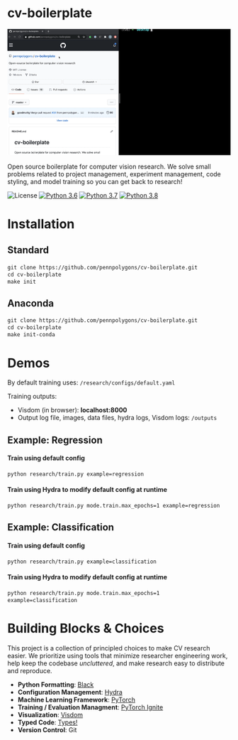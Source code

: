 # cv-boilerplate

![](docs/CVB.gif)

Open source boilerplate for computer vision research. We solve small problems related to project management, experiment management, code styling, and model training so you can get back to research!


![License](https://img.shields.io/github/license/pennpolygons/cv-boilerplate)
[![Python 3.6](https://img.shields.io/badge/python-3.6-blue.svg)](https://www.python.org/downloads/release/python-360/)
[![Python 3.7](https://img.shields.io/badge/python-3.7-blue.svg)](https://www.python.org/downloads/release/python-360/)
[![Python 3.8](https://img.shields.io/badge/python-3.8-blue.svg)](https://www.python.org/downloads/release/python-360/)


# Installation

## Standard

```
git clone https://github.com/pennpolygons/cv-boilerplate.git
cd cv-boilerplate
make init
```

## Anaconda

```
git clone https://github.com/pennpolygons/cv-boilerplate.git
cd cv-boilerplate
make init-conda
```

# Demos

By default training uses: `/research/configs/default.yaml`

Training outputs:
- Visdom (in browser): __localhost:8000__
- Output log file, images, data files, hydra logs, Visdom logs: `/outputs` 

## Example: Regression

#### Train using default config

```
python research/train.py example=regression
```

#### Train using Hydra to modify default config at runtime

```
python research/train.py mode.train.max_epochs=1 example=regression
```

## Example: Classification

#### Train using default config

```
python research/train.py example=classification
```

#### Train using Hydra to modify default config at runtime

```
python research/train.py mode.train.max_epochs=1 example=classification
```

# Building Blocks & Choices

This project is a collection of principled choices to make CV research easier. We prioritize using tools that minimize researcher engineering work, help keep the codebase _uncluttered_, and make research easy to distribute and reproduce.

- __Python Formatting__: [Black](https://black.readthedocs.io/en/stable/)
- __Configuration Management__: [Hydra](https://hydra.cc/)
- __Machine Learning Framework__: [PyTorch](https://pytorch.org/)
- __Training / Evaluation Managment__: [PyTorch Ignite](https://pytorch.org/ignite/)
- __Visualization__: [Visdom](https://github.com/facebookresearch/visdom)
- __Typed Code__: [Types!](https://docs.python.org/3/library/typing.html)
- __Version Control__: Git